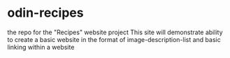 # odin-recipes
the repo for the "Recipes" website project
This site will demonstrate ability to create a basic website in the format of image-description-list and basic linking within a website
